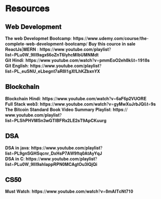 # 𝐑𝐞𝐬𝐨𝐮𝐫𝐜𝐞𝐬

## 𝐖𝐞𝐛 𝐃𝐞𝐯𝐞𝐥𝐨𝐩𝐦𝐞𝐧𝐭

𝐓𝐡𝐞 𝐰𝐞𝐛 𝐃𝐞𝐯𝐞𝐥𝐨𝐩𝐦𝐞𝐭 𝐁𝐨𝐨𝐭𝐜𝐚𝐦𝐩: 𝐡𝐭𝐭𝐩𝐬://𝐰𝐰𝐰.𝐮𝐝𝐞𝐦𝐲.𝐜𝐨𝐦/𝐜𝐨𝐮𝐫𝐬𝐞/𝐭𝐡𝐞-𝐜𝐨𝐦𝐩𝐥𝐞𝐭𝐞-𝐰𝐞𝐛-𝐝𝐞𝐯𝐞𝐥𝐨𝐩𝐦𝐞𝐧𝐭-𝐛𝐨𝐨𝐭𝐜𝐚𝐦𝐩/  𝐁𝐮𝐲 𝐭𝐡𝐢𝐬 𝐜𝐨𝐮𝐫𝐜𝐞 𝐢𝐧 𝐬𝐚𝐥𝐞                                                 
𝐑𝐞𝐚𝐜𝐭𝐉𝐬|𝐌𝐄𝐑𝐍 : 𝐡𝐭𝐭𝐩𝐬://𝐰𝐰𝐰.𝐲𝐨𝐮𝐭𝐮𝐛𝐞.𝐜𝐨𝐦/𝐩𝐥𝐚𝐲𝐥𝐢𝐬𝐭?𝐥𝐢𝐬𝐭=𝐏𝐋𝐮𝟎𝐖_𝟗𝐥𝐈𝐈𝟗𝐚𝐠𝐱𝟔𝟔𝐨𝐙𝐧𝐓𝟔𝐈𝐲𝐡𝐜𝐌𝐈𝐛𝐔𝐌𝐍𝐌𝐝𝐭                                                    
𝐆𝐢𝐭 𝐇𝐢𝐧𝐝𝐢: 𝐡𝐭𝐭𝐩𝐬://𝐰𝐰𝐰.𝐲𝐨𝐮𝐭𝐮𝐛𝐞.𝐜𝐨𝐦/𝐰𝐚𝐭𝐜𝐡?𝐯=𝐩𝐦𝐦𝐄𝐨𝐎𝟐𝐞𝐡𝟖𝐤&𝐭=𝟏𝟗𝟏𝟖𝐬                                      
𝐆𝐢𝐭 𝐄𝐧𝐠𝐥𝐢𝐬𝐡: 𝐡𝐭𝐭𝐩𝐬://𝐰𝐰𝐰.𝐲𝐨𝐮𝐭𝐮𝐛𝐞.𝐜𝐨𝐦/𝐩𝐥𝐚𝐲𝐥𝐢𝐬𝐭?𝐥𝐢𝐬𝐭=𝐏𝐋_𝐞𝐮𝐒𝐍𝐔_𝐞𝐋𝐛𝐞𝐠𝐧𝐭𝟕𝐚𝐑𝟖𝐈𝟏𝐠𝐗𝐟𝐋𝐡𝐊𝐙𝐛𝐱𝐧𝐘𝐗                                    

## 𝐁𝐥𝐨𝐜𝐤𝐜𝐡𝐚𝐢𝐧                               
𝐁𝐥𝐨𝐜𝐤𝐜𝐡𝐚𝐢𝐧 𝐇𝐢𝐧𝐝𝐢: 𝐡𝐭𝐭𝐩𝐬://𝐰𝐰𝐰.𝐲𝐨𝐮𝐭𝐮𝐛𝐞.𝐜𝐨𝐦/𝐰𝐚𝐭𝐜𝐡?𝐯=𝟔𝐚𝐅𝟔𝐩𝟐𝐕𝐔𝐎𝐑𝐄                                                            
𝐅𝐮𝐥𝐥 𝐒𝐭𝐚𝐜𝐤 𝐰𝐞𝐛𝟑: 𝐡𝐭𝐭𝐩𝐬://𝐰𝐰𝐰.𝐲𝐨𝐮𝐭𝐮𝐛𝐞.𝐜𝐨𝐦/𝐰𝐚𝐭𝐜𝐡?𝐯=𝐠𝐲𝐌𝐰𝐗𝐮𝐉𝐫𝐛𝐉𝐐&𝐭=𝟗𝐬                                                          
𝐓𝐡𝐞 𝐁𝐢𝐭𝐜𝐨𝐢𝐧 𝐒𝐭𝐚𝐧𝐝𝐚𝐫𝐝 𝐁𝐨𝐨𝐤 𝐕𝐢𝐝𝐞𝐨 𝐒𝐮𝐦𝐦𝐚𝐫𝐲 𝐏𝐥𝐚𝐲𝐥𝐢𝐬𝐭: 𝐡𝐭𝐭𝐩𝐬://𝐰𝐰𝐰.𝐲𝐨𝐮𝐭𝐮𝐛𝐞.𝐜𝐨𝐦/𝐩𝐥𝐚𝐲𝐥𝐢𝐬𝐭?𝐥𝐢𝐬𝐭=𝐏𝐋𝐒𝐡𝐏𝐇𝐕𝐌𝐒𝐧𝟑𝐰𝐆𝐓𝐥𝐁𝐅𝐑𝐱𝟐𝐋𝐄𝟐𝐬𝐓𝟗𝐀𝐩𝐂𝐊𝐮𝐮𝐫𝐠                          


## 𝐃𝐒𝐀
𝐃𝐒𝐀 𝐢𝐧 𝐣𝐚𝐯𝐚: 𝐡𝐭𝐭𝐩𝐬://𝐰𝐰𝐰.𝐲𝐨𝐮𝐭𝐮𝐛𝐞.𝐜𝐨𝐦/𝐩𝐥𝐚𝐲𝐥𝐢𝐬𝐭?𝐥𝐢𝐬𝐭=𝐏𝐋𝟗𝐠𝐧𝐒𝐆𝐇𝐒𝐪𝐜𝐧𝐫_𝐃𝐱𝐇𝐬𝐏𝟕𝐀𝐖𝟗𝐟𝐭𝐪𝟎𝐀𝐭𝐀𝐲𝐘𝐪𝐉                                      
𝐃𝐒𝐀 𝐢𝐧 𝐂: 𝐡𝐭𝐭𝐩𝐬://𝐰𝐰𝐰.𝐲𝐨𝐮𝐭𝐮𝐛𝐞.𝐜𝐨𝐦/𝐩𝐥𝐚𝐲𝐥𝐢𝐬𝐭?𝐥𝐢𝐬𝐭=𝐏𝐋𝐮𝟎𝐖_𝟗𝐥𝐈𝐈𝟗𝐚𝐡𝐈𝐚𝐩𝐩𝐑𝐏𝐍𝟎𝐌𝐂𝐀𝐠𝐭𝐎𝐮𝟑𝐥𝐐𝐣𝐐𝐢                                               


## 𝐂𝐒𝟓𝟎
𝐌𝐮𝐬𝐭 𝐖𝐚𝐭𝐜𝐡: 𝐡𝐭𝐭𝐩𝐬://𝐰𝐰𝐰.𝐲𝐨𝐮𝐭𝐮𝐛𝐞.𝐜𝐨𝐦/𝐰𝐚𝐭𝐜𝐡?𝐯=𝟖𝐦𝐀𝐈𝐓𝐜𝐍𝐭𝟕𝟏𝟎
